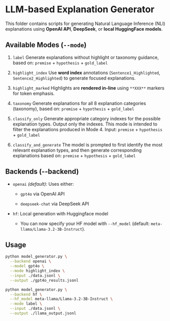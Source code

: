# LLM-based Explanation Generator

This folder contains scripts for generating Natural Language Inference (NLI) explanations using **OpenAI API**, **DeepSeek**, or **local HuggingFace models**.

## Available Modes (`--mode`)

1. `label`
Generate explanations without highlight or taxonomy guidance, based on: `premise` + `hypothesis` + `gold_label`

2. `highlight_index`
Use **word index** annotations (`Sentence1_Highlighted`, `Sentence2_Highlighted`) to generate focused explanations.

3. `highlight_marked`
Highlights are **rendered in-line** using `**XXX**` markers for token emphasis.

4. `taxonomy`
Generate explanations for all 8 explanation categories (taxonomy),
based on: `premise` + `hypothesis` + `gold_label`

5. `classify_only`
Generate appropriate category indexes for the possible explanation types. Output only the indexes. This mode is intended to filter the explanations produced in Mode 4. Input: `premise` + `hypothesis` + `gold_label`

4. `classify_and_generate`
The model is prompted to first identify the most relevant explanation types, and then generate corresponding explanations based on: `premise` + `hypothesis` + `gold_label`

## Backends (--backend)

- `openai` *(default)*: Uses either:

  - `gpt4o` via OpenAI API

  - `deepseek-chat` via DeepSeek API

- `hf`: Local generation with Huggingface model

  - You can now specify your HF model with `--hf_model` (default: `meta-llama/Llama-3.2-3B-Instruct`).

## Usage

```bash
python model_generator.py \
  --backend openai \
  --model gpt4o \
  --mode highlight_index \
  --input ./data.jsonl \
  --output ./gpt4o_results.jsonl
```

```bash
python model_generator.py \
  --backend hf \
  --hf_model meta-llama/Llama-3.2-3B-Instruct \
  --mode label \
  --input ./data.jsonl \
  --output ./llama_output.jsonl
```